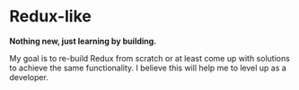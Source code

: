 # Redux-like

**Nothing new, just learning by building.**

My goal is to re-build Redux from scratch or at least come up with solutions to achieve the same functionality.
I believe this will help me to level up as a developer.
